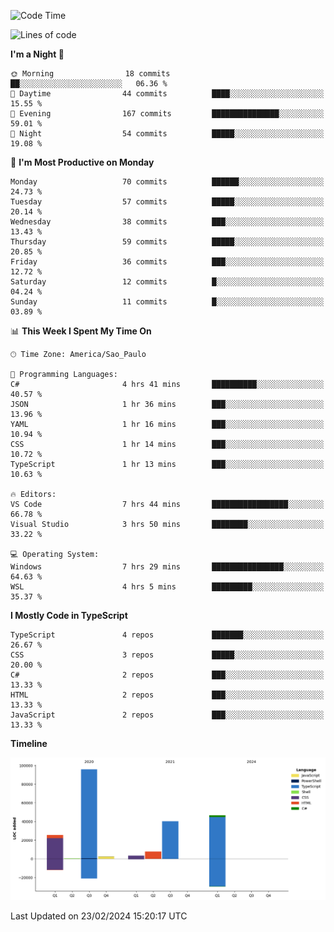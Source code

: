 <!--START_SECTION:waka-->
![Code Time](http://img.shields.io/badge/Code%20Time-2%2C314%20hrs%207%20mins-blue)

![Lines of code](https://img.shields.io/badge/From%20Hello%20World%20I%27ve%20Written-221.4%20thousand%20lines%20of%20code-blue)

**I'm a Night 🦉** 

```text
🌞 Morning                18 commits          ██░░░░░░░░░░░░░░░░░░░░░░░   06.36 % 
🌆 Daytime                44 commits          ████░░░░░░░░░░░░░░░░░░░░░   15.55 % 
🌃 Evening                167 commits         ███████████████░░░░░░░░░░   59.01 % 
🌙 Night                  54 commits          █████░░░░░░░░░░░░░░░░░░░░   19.08 % 
```
📅 **I'm Most Productive on Monday** 

```text
Monday                   70 commits          ██████░░░░░░░░░░░░░░░░░░░   24.73 % 
Tuesday                  57 commits          █████░░░░░░░░░░░░░░░░░░░░   20.14 % 
Wednesday                38 commits          ███░░░░░░░░░░░░░░░░░░░░░░   13.43 % 
Thursday                 59 commits          █████░░░░░░░░░░░░░░░░░░░░   20.85 % 
Friday                   36 commits          ███░░░░░░░░░░░░░░░░░░░░░░   12.72 % 
Saturday                 12 commits          █░░░░░░░░░░░░░░░░░░░░░░░░   04.24 % 
Sunday                   11 commits          █░░░░░░░░░░░░░░░░░░░░░░░░   03.89 % 
```


📊 **This Week I Spent My Time On** 

```text
🕑︎ Time Zone: America/Sao_Paulo

💬 Programming Languages: 
C#                       4 hrs 41 mins       ██████████░░░░░░░░░░░░░░░   40.57 % 
JSON                     1 hr 36 mins        ███░░░░░░░░░░░░░░░░░░░░░░   13.96 % 
YAML                     1 hr 16 mins        ███░░░░░░░░░░░░░░░░░░░░░░   10.94 % 
CSS                      1 hr 14 mins        ███░░░░░░░░░░░░░░░░░░░░░░   10.72 % 
TypeScript               1 hr 13 mins        ███░░░░░░░░░░░░░░░░░░░░░░   10.63 % 

🔥 Editors: 
VS Code                  7 hrs 44 mins       █████████████████░░░░░░░░   66.78 % 
Visual Studio            3 hrs 50 mins       ████████░░░░░░░░░░░░░░░░░   33.22 % 

💻 Operating System: 
Windows                  7 hrs 29 mins       ████████████████░░░░░░░░░   64.63 % 
WSL                      4 hrs 5 mins        █████████░░░░░░░░░░░░░░░░   35.37 % 
```

**I Mostly Code in TypeScript** 

```text
TypeScript               4 repos             ███████░░░░░░░░░░░░░░░░░░   26.67 % 
CSS                      3 repos             █████░░░░░░░░░░░░░░░░░░░░   20.00 % 
C#                       2 repos             ███░░░░░░░░░░░░░░░░░░░░░░   13.33 % 
HTML                     2 repos             ███░░░░░░░░░░░░░░░░░░░░░░   13.33 % 
JavaScript               2 repos             ███░░░░░░░░░░░░░░░░░░░░░░   13.33 % 
```



**Timeline**

![Lines of Code chart](https://raw.githubusercontent.com/jonhoffmam/jonhoffmam/master/assets/bar_graph.png)


 Last Updated on 23/02/2024 15:20:17 UTC
<!--END_SECTION:waka-->

